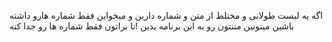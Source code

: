 اگه یه لیست طولانی و مختلط از متن و شماره
دارین و میخواین فقط شماره هارو داشته
باشین میتونین متنتون رو به این برنامه بدین
!تا براتون فقط شماره ها رو جدا کنه
